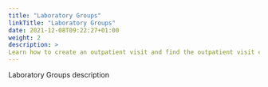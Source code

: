 ```yaml
---
title: "Laboratory Groups"
linkTitle: "Laboratory Groups"
date: 2021-12-08T09:22:27+01:00
weight: 2
description: >
Learn how to create an outpatient visit and find the outpatient visit created previously
---
```


Laboratory Groups description
